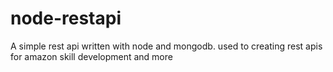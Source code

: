 # node-restapi
A simple rest api written with node and mongodb.  used to creating rest apis for amazon skill development and more

